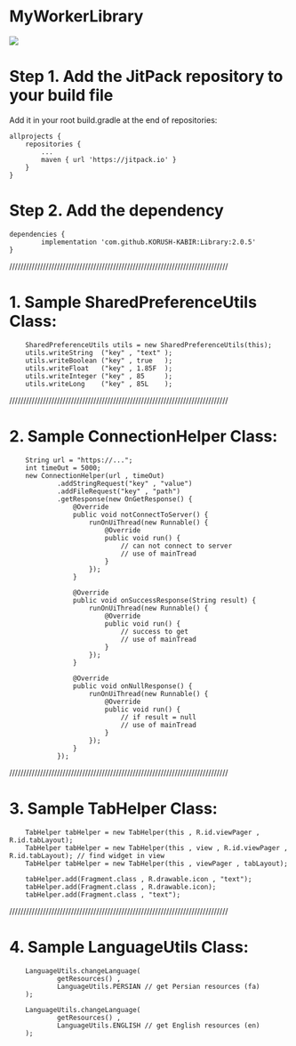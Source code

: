 # MyWorkerLibrary

[![](https://jitpack.io/v/KORUSH-KABIR/Library.svg)](https://jitpack.io/#KORUSH-KABIR/Library)

# Step 1. Add the JitPack repository to your build file 

Add it in your root build.gradle at the end of repositories:

	allprojects {
		repositories {
			...
			maven { url 'https://jitpack.io' }
		}
	}
  
  # Step 2. Add the dependency
  
  	dependencies {
	        implementation 'com.github.KORUSH-KABIR:Library:2.0.5'
	}
	

//////////////////////////////////////////////////////////////////////////////


# 1. Sample SharedPreferenceUtils Class:

        SharedPreferenceUtils utils = new SharedPreferenceUtils(this);
        utils.writeString  ("key" , "text" );
        utils.writeBoolean ("key" , true   );
        utils.writeFloat   ("key" , 1.85F  );
        utils.writeInteger ("key" , 85     );
        utils.writeLong    ("key" , 85L    );
	

//////////////////////////////////////////////////////////////////////////////
	
	
# 2. Sample ConnectionHelper Class:

        String url = "https://...";
        int timeOut = 5000;
        new ConnectionHelper(url , timeOut)
                .addStringRequest("key" , "value")
                .addFileRequest("key" , "path")
                .getResponse(new OnGetResponse() {
                    @Override
                    public void notConnectToServer() {
                        runOnUiThread(new Runnable() {
                            @Override
                            public void run() {
                                // can not connect to server
                                // use of mainTread
                            }
                        });
                    }

                    @Override
                    public void onSuccessResponse(String result) {
                        runOnUiThread(new Runnable() {
                            @Override
                            public void run() {
                                // success to get
                                // use of mainTread
                            }
                        });
                    }

                    @Override
                    public void onNullResponse() {
                        runOnUiThread(new Runnable() {
                            @Override
                            public void run() {
                                // if result = null
                                // use of mainTread
                            }
                        });
                    }
                });


//////////////////////////////////////////////////////////////////////////////
	
	
# 3. Sample TabHelper Class:

        TabHelper tabHelper = new TabHelper(this , R.id.viewPager , R.id.tabLayout);
        TabHelper tabHelper = new TabHelper(this , view , R.id.viewPager , R.id.tabLayout); // find widget in view
        TabHelper tabHelper = new TabHelper(this , viewPager , tabLayout);

        tabHelper.add(Fragment.class , R.drawable.icon , "text");
        tabHelper.add(Fragment.class , R.drawable.icon);
        tabHelper.add(Fragment.class , "text");

	
//////////////////////////////////////////////////////////////////////////////


# 4. Sample LanguageUtils Class:

        LanguageUtils.changeLanguage(
                getResources() ,
                LanguageUtils.PERSIAN // get Persian resources (fa)
        );

        LanguageUtils.changeLanguage(
                getResources() ,
                LanguageUtils.ENGLISH // get English resources (en)
        );
